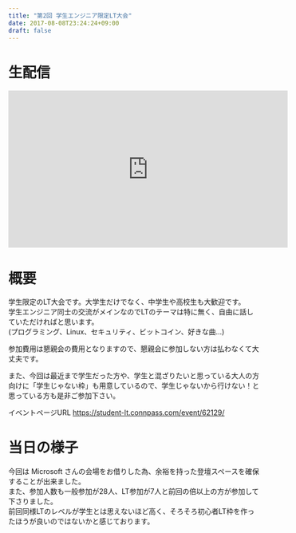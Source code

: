 ```yaml
---
title: "第2回 学生エンジニア限定LT大会"
date: 2017-08-08T23:24:24+09:00
draft: false
---
```



# 生配信

<iframe width="560" height="315" src="https://www.youtube.com/embed/p_0lSwGkzME" frameborder="0" allowfullscreen></iframe>


# 概要

学生限定のLT大会です。大学生だけでなく、中学生や高校生も大歓迎です。  
学生エンジニア同士の交流がメインなのでLTのテーマは特に無く、自由に話していただければと思います。  
(プログラミング、Linux、セキュリティ、ビットコイン、好きな曲...)

参加費用は懇親会の費用となりますので、懇親会に参加しない方は払わなくて大丈夫です。 

また、今回は最近まで学生だった方や、学生と混ざりたいと思っている大人の方向けに「学生じゃない枠」も用意しているので、学生じゃないから行けない！と思っている方も是非ご参加下さい。

イベントページURL https://student-lt.connpass.com/event/62129/

# 当日の様子

今回は Microsoft さんの会場をお借りした為、余裕を持った登壇スペースを確保することが出来ました。  
また、参加人数も一般参加が28人、LT参加が7人と前回の倍以上の方が参加して下さりました。  
前回同様LTのレベルが学生とは思えないほど高く、そろそろ初心者LT枠を作ったほうが良いのではないかと感じております。  

